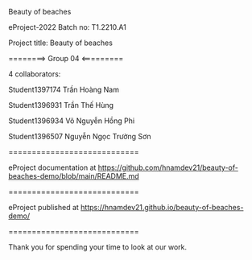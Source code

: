 Beauty of beaches

eProject-2022 Batch no: T1.2210.A1

Project title: Beauty of beaches

========> Group 04 <=========

4 collaborators:

Student1397174 Trần Hoàng Nam

Student1396931 Trần Thế Hùng

Student1396934 Võ Nguyễn Hồng Phi

Student1396507 Nguyễn Ngọc Trường Sơn

============================

eProject documentation at
https://github.com/hnamdev21/beauty-of-beaches-demo/blob/main/README.md

============================

eProject published at https://hnamdev21.github.io/beauty-of-beaches-demo/

============================

Thank you for spending your time to look at our work.
